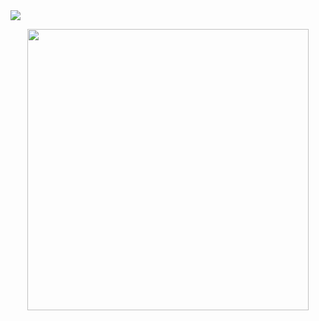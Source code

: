 <img src="https://capsule-render.vercel.app/api?type=waving&color=0:1a1a1a,100:00ffff&height=200&section=header&text=NyanCatBot%20Dashboard&fontSize=35&fontColor=fff&animation=fadeIn" />


<p align="center">
  <img src="https://github-readme-stats.vercel.app/api?username=El-brayan502&show_icons=true&theme=tokyonight&title_color=00ffff&icon_color=79ff97&text_color=ffffff&bg_color=0d1117" width="450"/>
</p>